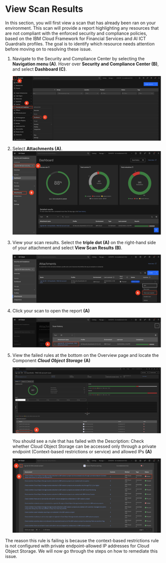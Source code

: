 # View Scan Results

In this section, you will first view a scan that has already been ran on your environment. This scan will provide a report highlighting any resources that are not compliant with the enforced security and compliance policies, based on the IBM Cloud Framework for Financial Services and AI ICT Guardrails profiles. The goal is to identify which resource needs attention before moving on to resolving these issue.

1. Navigate to the Security and Compliance Center by selecting the **Navigation menu (A)**. Hover over **Security and Compliance Center (B)**, and select **Dashboard (C)**.

    ![alt text](../images/2.2.1.png)

2. Select **Attachments (A)**. 
![alt text](../images/2.2.2-n.png)

3. View your scan results. Select the **triple dot (A)** on the right-hand side of your attachment and select **View Scan Results (B)**.

    ![alt text](../images/2.2.3-n.png)

4. Click your scan to open the report **(A)**

    ![alt text](../images/2.2.4-n.png)

5. View the failed rules at the bottom on the Overview page and locate the Component ***Cloud Object Storage*** **(A)** <br>

    ![alt text](../images/2.2.5-n.png)

    You should see a rule that has failed with the Description: Check whether Cloud Object Storage can be accessed only through a private endpoint (Context-based restrictions or service) and allowed IPs **(A)**

    ![alt text](../images/2.2.5-rule-n.png)


The reason this rule is failing is because the context-based restrictions rule is not configured with private endpoint-allowed IP addresses for Cloud Object Storage. We will now go through the steps on how to remediate this issue. 

